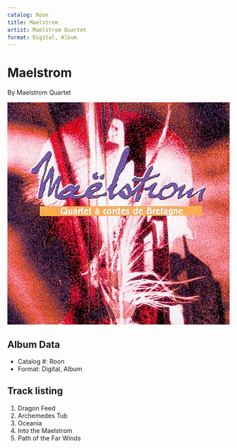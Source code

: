 ```yaml
---
catalog: Roon
title: Maelstrom
artist: Maelstrom Quartet
format: Digital, Album
---
```


# Maelstrom

By Maelstrom Quartet

![](../../assets/albumcovers/Maelstrom_Quartet-Maelstrom.png)

## Album Data

- Catalog #: Roon
- Format: Digital, Album


## Track listing


1. Dragon Feed
2. Archemedes Tub
3. Oceania
4. Into the Maelstrom
5. Path of the Far Winds

